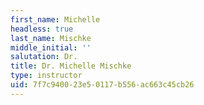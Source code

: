 ```yaml
---
first_name: Michelle
headless: true
last_name: Mischke
middle_initial: ''
salutation: Dr.
title: Dr. Michelle Mischke
type: instructor
uid: 7f7c9400-23e5-0117-b556-ac663c45cb26
---
```

